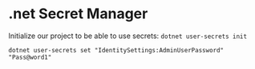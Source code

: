 # .net Secret Manager

Initialize our project to be able to use secrets:
````dotnet user-secrets init````

````dotnet user-secrets set "IdentitySettings:AdminUserPassword" "Pass@word1"````
